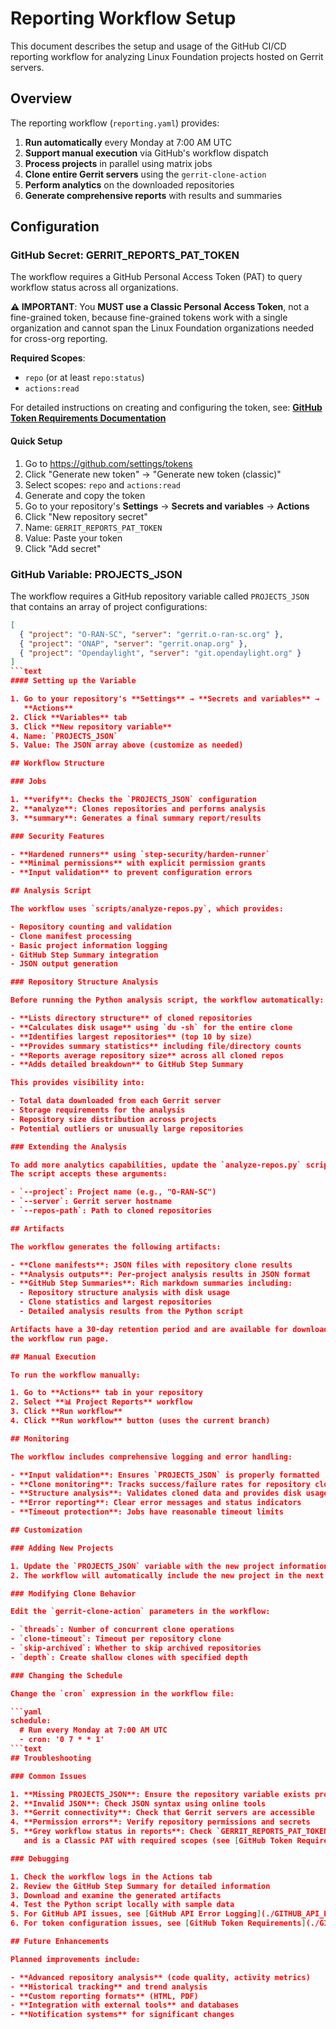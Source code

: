 <!--
# SPDX-License-Identifier: Apache-2.0
# SPDX-FileCopyrightText: 2025 The Linux Foundation
-->

# Reporting Workflow Setup

This document describes the setup and usage of the GitHub CI/CD reporting
workflow for analyzing Linux Foundation projects hosted on Gerrit servers.

## Overview

The reporting workflow (`reporting.yaml`) provides:

1. **Run automatically** every Monday at 7:00 AM UTC
2. **Support manual execution** via GitHub's workflow dispatch
3. **Process projects** in parallel using matrix jobs
4. **Clone entire Gerrit servers** using the `gerrit-clone-action`
5. **Perform analytics** on the downloaded repositories
6. **Generate comprehensive reports** with results and summaries

## Configuration

### GitHub Secret: GERRIT_REPORTS_PAT_TOKEN

The workflow requires a GitHub Personal Access Token (PAT) to query workflow
status across all organizations.

**⚠️ IMPORTANT**: You **MUST use a Classic Personal Access Token**, not a
fine-grained token, because fine-grained tokens work with a single
organization and cannot span the Linux Foundation organizations
needed for cross-org reporting.

**Required Scopes**:

- `repo` (or at least `repo:status`)
- `actions:read`

For detailed instructions on creating and configuring the token, see:
**[GitHub Token Requirements Documentation](./GITHUB_TOKEN_REQUIREMENTS.md)**

#### Quick Setup

1. Go to <https://github.com/settings/tokens>
2. Click "Generate new token" → "Generate new token (classic)"
3. Select scopes: `repo` and `actions:read`
4. Generate and copy the token
5. Go to your repository's **Settings** → **Secrets and variables** → **Actions**
6. Click "New repository secret"
7. Name: `GERRIT_REPORTS_PAT_TOKEN`
8. Value: Paste your token
9. Click "Add secret"

### GitHub Variable: PROJECTS_JSON

The workflow requires a GitHub repository variable called `PROJECTS_JSON` that
contains an array of project configurations:

```json
[
  { "project": "O-RAN-SC", "server": "gerrit.o-ran-sc.org" },
  { "project": "ONAP", "server": "gerrit.onap.org" },
  { "project": "Opendaylight", "server": "git.opendaylight.org" }
]
```text
#### Setting up the Variable

1. Go to your repository's **Settings** → **Secrets and variables** →
   **Actions**
2. Click **Variables** tab
3. Click **New repository variable**
4. Name: `PROJECTS_JSON`
5. Value: The JSON array above (customize as needed)

## Workflow Structure

### Jobs

1. **verify**: Checks the `PROJECTS_JSON` configuration
2. **analyze**: Clones repositories and performs analysis
3. **summary**: Generates a final summary report/results

### Security Features

- **Hardened runners** using `step-security/harden-runner`
- **Minimal permissions** with explicit permission grants
- **Input validation** to prevent configuration errors

## Analysis Script

The workflow uses `scripts/analyze-repos.py`, which provides:

- Repository counting and validation
- Clone manifest processing
- Basic project information logging
- GitHub Step Summary integration
- JSON output generation

### Repository Structure Analysis

Before running the Python analysis script, the workflow automatically:

- **Lists directory structure** of cloned repositories
- **Calculates disk usage** using `du -sh` for the entire clone
- **Identifies largest repositories** (top 10 by size)
- **Provides summary statistics** including file/directory counts
- **Reports average repository size** across all cloned repos
- **Adds detailed breakdown** to GitHub Step Summary

This provides visibility into:

- Total data downloaded from each Gerrit server
- Storage requirements for the analysis
- Repository size distribution across projects
- Potential outliers or unusually large repositories

### Extending the Analysis

To add more analytics capabilities, update the `analyze-repos.py` script.
The script accepts these arguments:

- `--project`: Project name (e.g., "O-RAN-SC")
- `--server`: Gerrit server hostname
- `--repos-path`: Path to cloned repositories

## Artifacts

The workflow generates the following artifacts:

- **Clone manifests**: JSON files with repository clone results
- **Analysis outputs**: Per-project analysis results in JSON format
- **GitHub Step Summaries**: Rich markdown summaries including:
  - Repository structure analysis with disk usage
  - Clone statistics and largest repositories
  - Detailed analysis results from the Python script

Artifacts have a 30-day retention period and are available for download from
the workflow run page.

## Manual Execution

To run the workflow manually:

1. Go to **Actions** tab in your repository
2. Select **📊 Project Reports** workflow
3. Click **Run workflow**
4. Click **Run workflow** button (uses the current branch)

## Monitoring

The workflow includes comprehensive logging and error handling:

- **Input validation**: Ensures `PROJECTS_JSON` is properly formatted
- **Clone monitoring**: Tracks success/failure rates for repository cloning
- **Structure analysis**: Validates cloned data and provides disk usage metrics
- **Error reporting**: Clear error messages and status indicators
- **Timeout protection**: Jobs have reasonable timeout limits

## Customization

### Adding New Projects

1. Update the `PROJECTS_JSON` variable with the new project information
2. The workflow will automatically include the new project in the next run

### Modifying Clone Behavior

Edit the `gerrit-clone-action` parameters in the workflow:

- `threads`: Number of concurrent clone operations
- `clone-timeout`: Timeout per repository clone
- `skip-archived`: Whether to skip archived repositories
- `depth`: Create shallow clones with specified depth

### Changing the Schedule

Change the `cron` expression in the workflow file:

```yaml
schedule:
  # Run every Monday at 7:00 AM UTC
  - cron: '0 7 * * 1'
```text
## Troubleshooting

### Common Issues

1. **Missing PROJECTS_JSON**: Ensure the repository variable exists properly
2. **Invalid JSON**: Check JSON syntax using online tools
3. **Gerrit connectivity**: Check that Gerrit servers are accessible
4. **Permission errors**: Verify repository permissions and secrets
5. **Grey workflow status in reports**: Check `GERRIT_REPORTS_PAT_TOKEN` exists
   and is a Classic PAT with required scopes (see [GitHub Token Requirements](./GITHUB_TOKEN_REQUIREMENTS.md))

### Debugging

1. Check the workflow logs in the Actions tab
2. Review the GitHub Step Summary for detailed information
3. Download and examine the generated artifacts
4. Test the Python script locally with sample data
5. For GitHub API issues, see [GitHub API Error Logging](./GITHUB_API_ERROR_LOGGING.md)
6. For token configuration issues, see [GitHub Token Requirements](./GITHUB_TOKEN_REQUIREMENTS.md)

## Future Enhancements

Planned improvements include:

- **Advanced repository analysis** (code quality, activity metrics)
- **Historical tracking** and trend analysis
- **Custom reporting formats** (HTML, PDF)
- **Integration with external tools** and databases
- **Notification systems** for significant changes
